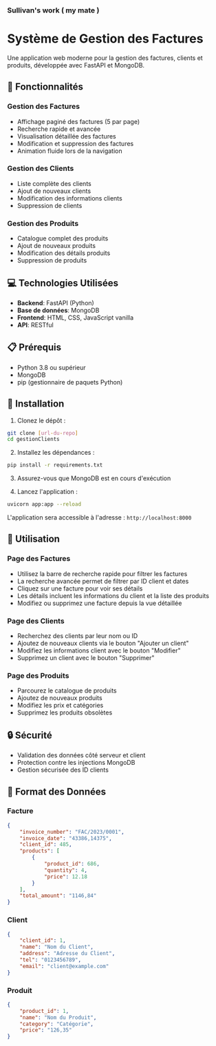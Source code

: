 ### Sullivan's work ( my mate )

# Système de Gestion des Factures

Une application web moderne pour la gestion des factures, clients et produits, développée avec FastAPI et MongoDB.

## 🚀 Fonctionnalités

### Gestion des Factures
- Affichage paginé des factures (5 par page)
- Recherche rapide et avancée
- Visualisation détaillée des factures
- Modification et suppression des factures
- Animation fluide lors de la navigation

### Gestion des Clients
- Liste complète des clients
- Ajout de nouveaux clients
- Modification des informations clients
- Suppression de clients

### Gestion des Produits
- Catalogue complet des produits
- Ajout de nouveaux produits
- Modification des détails produits
- Suppression de produits

## 💻 Technologies Utilisées

- **Backend**: FastAPI (Python)
- **Base de données**: MongoDB
- **Frontend**: HTML, CSS, JavaScript vanilla
- **API**: RESTful

## 📋 Prérequis

- Python 3.8 ou supérieur
- MongoDB
- pip (gestionnaire de paquets Python)

## 🔧 Installation

1. Clonez le dépôt :
```bash
git clone [url-du-repo]
cd gestionClients
```

2. Installez les dépendances :
```bash
pip install -r requirements.txt
```

3. Assurez-vous que MongoDB est en cours d'exécution

4. Lancez l'application :
```bash
uvicorn app:app --reload
```

L'application sera accessible à l'adresse : `http://localhost:8000`

## 📱 Utilisation

### Page des Factures
- Utilisez la barre de recherche rapide pour filtrer les factures
- La recherche avancée permet de filtrer par ID client et dates
- Cliquez sur une facture pour voir ses détails
- Les détails incluent les informations du client et la liste des produits
- Modifiez ou supprimez une facture depuis la vue détaillée

### Page des Clients
- Recherchez des clients par leur nom ou ID
- Ajoutez de nouveaux clients via le bouton "Ajouter un client"
- Modifiez les informations client avec le bouton "Modifier"
- Supprimez un client avec le bouton "Supprimer"

### Page des Produits
- Parcourez le catalogue de produits
- Ajoutez de nouveaux produits
- Modifiez les prix et catégories
- Supprimez les produits obsolètes

## 🔒 Sécurité

- Validation des données côté serveur et client
- Protection contre les injections MongoDB
- Gestion sécurisée des ID clients

## 📝 Format des Données

### Facture
```json
{
    "invoice_number": "FAC/2023/0001",
    "invoice_date": "43386,14375",
    "client_id": 485,
    "products": [
        {
            "product_id": 686,
            "quantity": 4,
            "price": 12.18
        }
    ],
    "total_amount": "1146,84"
}
```

### Client
```json
{
    "client_id": 1,
    "name": "Nom du Client",
    "address": "Adresse du Client",
    "tel": "0123456789",
    "email": "client@example.com"
}
```

### Produit
```json
{
    "product_id": 1,
    "name": "Nom du Produit",
    "category": "Catégorie",
    "price": "126,35"
}
```

